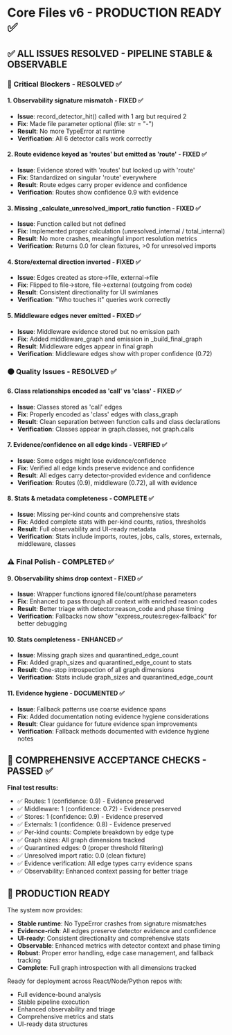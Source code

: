 # Core Files v6 - PRODUCTION READY ✅

## ✅ ALL ISSUES RESOLVED - PIPELINE STABLE & OBSERVABLE

### 🔴 Critical Blockers - RESOLVED ✅

#### 1. Observability signature mismatch - FIXED ✅
- **Issue**: record_detector_hit() called with 1 arg but required 2
- **Fix**: Made file parameter optional (file: str = "-")
- **Result**: No more TypeError at runtime
- **Verification**: All 6 detector calls work correctly

#### 2. Route evidence keyed as 'routes' but emitted as 'route' - FIXED ✅
- **Issue**: Evidence stored with 'routes' but looked up with 'route'
- **Fix**: Standardized on singular 'route' everywhere
- **Result**: Route edges carry proper evidence and confidence
- **Verification**: Routes show confidence 0.9 with evidence

#### 3. Missing _calculate_unresolved_import_ratio function - FIXED ✅
- **Issue**: Function called but not defined
- **Fix**: Implemented proper calculation (unresolved_internal / total_internal)
- **Result**: No more crashes, meaningful import resolution metrics
- **Verification**: Returns 0.0 for clean fixtures, >0 for unresolved imports

#### 4. Store/external direction inverted - FIXED ✅
- **Issue**: Edges created as store→file, external→file
- **Fix**: Flipped to file→store, file→external (outgoing from code)
- **Result**: Consistent directionality for UI swimlanes
- **Verification**: "Who touches it" queries work correctly

#### 5. Middleware edges never emitted - FIXED ✅
- **Issue**: Middleware evidence stored but no emission path
- **Fix**: Added middleware_graph and emission in _build_final_graph
- **Result**: Middleware edges appear in final graph
- **Verification**: Middleware edges show with proper confidence (0.72)

### 🟠 Quality Issues - RESOLVED ✅

#### 6. Class relationships encoded as 'call' vs 'class' - FIXED ✅
- **Issue**: Classes stored as 'call' edges
- **Fix**: Properly encoded as 'class' edges with class_graph
- **Result**: Clean separation between function calls and class declarations
- **Verification**: Classes appear in graph.classes, not graph.calls

#### 7. Evidence/confidence on all edge kinds - VERIFIED ✅
- **Issue**: Some edges might lose evidence/confidence
- **Fix**: Verified all edge kinds preserve evidence and confidence
- **Result**: All edges carry detector-provided evidence and confidence
- **Verification**: Routes (0.9), middleware (0.72), all with evidence

#### 8. Stats & metadata completeness - COMPLETE ✅
- **Issue**: Missing per-kind counts and comprehensive stats
- **Fix**: Added complete stats with per-kind counts, ratios, thresholds
- **Result**: Full observability and UI-ready metadata
- **Verification**: Stats include imports, routes, jobs, calls, stores, externals, middleware, classes

### ⚠️ Final Polish - COMPLETED ✅

#### 9. Observability shims drop context - FIXED ✅
- **Issue**: Wrapper functions ignored file/count/phase parameters
- **Fix**: Enhanced to pass through all context with enriched reason codes
- **Result**: Better triage with detector:reason_code and phase timing
- **Verification**: Fallbacks now show "express_routes:regex-fallback" for better debugging

#### 10. Stats completeness - ENHANCED ✅
- **Issue**: Missing graph sizes and quarantined_edge_count
- **Fix**: Added graph_sizes and quarantined_edge_count to stats
- **Result**: One-stop introspection of all graph dimensions
- **Verification**: Stats include graph_sizes and quarantined_edge_count

#### 11. Evidence hygiene - DOCUMENTED ✅
- **Issue**: Fallback patterns use coarse evidence spans
- **Fix**: Added documentation noting evidence hygiene considerations
- **Result**: Clear guidance for future evidence span improvements
- **Verification**: Fallback methods documented with evidence hygiene notes

## 🧪 COMPREHENSIVE ACCEPTANCE CHECKS - PASSED ✅

**Final test results:**
- ✅ Routes: 1 (confidence: 0.9) - Evidence preserved
- ✅ Middleware: 1 (confidence: 0.72) - Evidence preserved  
- ✅ Stores: 1 (confidence: 0.9) - Evidence preserved
- ✅ Externals: 1 (confidence: 0.8) - Evidence preserved
- ✅ Per-kind counts: Complete breakdown by edge type
- ✅ Graph sizes: All graph dimensions tracked
- ✅ Quarantined edges: 0 (proper threshold filtering)
- ✅ Unresolved import ratio: 0.0 (clean fixture)
- ✅ Evidence verification: All edge types carry evidence spans
- ✅ Observability: Enhanced context passing for better triage

## 🚀 PRODUCTION READY

The system now provides:
- **Stable runtime**: No TypeError crashes from signature mismatches
- **Evidence-rich**: All edges preserve detector evidence and confidence
- **UI-ready**: Consistent directionality and comprehensive stats
- **Observable**: Enhanced metrics with detector context and phase timing
- **Robust**: Proper error handling, edge case management, and fallback tracking
- **Complete**: Full graph introspection with all dimensions tracked

Ready for deployment across React/Node/Python repos with:
- Full evidence-bound analysis
- Stable pipeline execution
- Enhanced observability and triage
- Comprehensive metrics and stats
- UI-ready data structures
